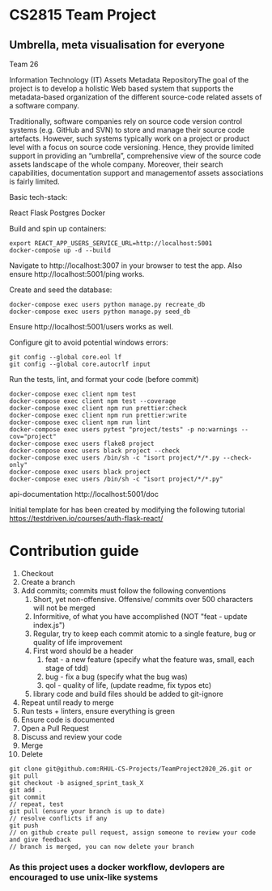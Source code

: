 # CS2815 Team Project
## Umbrella, meta visualisation for everyone
Team 26

Information Technology (IT) Assets Metadata RepositoryThe goal of the project is to develop a holistic Web based system that supports the metadata-based organization of the different source-code related assets of a software company.

Traditionally, software companies rely on source code version control systems (e.g. GitHub and SVN) to store and manage their source code artefacts. However, such systems typically work on a project or product level with a focus on source code versioning. Hence, they provide limited support in providing an “umbrella”, comprehensive view of the source code assets landscape of the whole company. Moreover, their search capabilities, documentation support and managementof assets associations is fairly limited.


Basic tech-stack:

React
Flask
Postgres
Docker

Build and spin up containers:

```shell
export REACT_APP_USERS_SERVICE_URL=http://localhost:5001
docker-compose up -d --build
```
Navigate to http://localhost:3007 in your browser to test the app.
Also ensure http://localhost:5001/ping works.

Create and seed the database:

```shell
docker-compose exec users python manage.py recreate_db
docker-compose exec users python manage.py seed_db
```
Ensure http://localhost:5001/users works as well.

Configure git to avoid potential windows errors:
```
git config --global core.eol lf
git config --global core.autocrlf input
```

Run the tests, lint, and format your code (before commit)

```shell
docker-compose exec client npm test
docker-compose exec client npm test --coverage
docker-compose exec client npm run prettier:check
docker-compose exec client npm run prettier:write 
docker-compose exec client npm run lint
docker-compose exec users pytest "project/tests" -p no:warnings --cov="project"
docker-compose exec users flake8 project
docker-compose exec users black project --check
docker-compose exec users /bin/sh -c "isort project/*/*.py --check-only"
docker-compose exec users black project
docker-compose exec users /bin/sh -c "isort project/*/*.py"
```
api-documentation http://localhost:5001/doc

Initial template for has been created by modifying the following tutorial https://testdriven.io/courses/auth-flask-react/ 

# Contribution guide 

1. Checkout
2. Create a branch
3. Add commits; commits must follow the following conventions
   1. Short, yet non-offensive. Offensive/ commits over 500 characters will not be merged
   2. Informitive, of what you have accomplished (NOT "feat - update index.js")
   3. Regular, try to keep each commit atomic to a single feature, bug or quality of life improvement
   4. First word should be a header
      1. feat - a new feature (specify what the feature was, small, each stage of tdd)
      2. bug - fix a bug (specify what the bug was)
      3. qol - quality of life, (update readme, fix typos etc)
   5. library code and build files should be added to git-ignore
4. Repeat until ready to merge
5. Run tests + linters, ensure everything is green
6. Ensure code is documented
7. Open a Pull Request
8. Discuss and review your code
9. Merge
10. Delete

```shell
git clone git@github.com:RHUL-CS-Projects/TeamProject2020_26.git or git pull
git checkout -b asigned_sprint_task_X
git add . 
git commit
// repeat, test
git pull (ensure your branch is up to date)
// resolve conflicts if any
git push
// on github create pull request, assign someone to review your code and give feedback
// branch is merged, you can now delete your branch
```

### As this project uses a docker workflow, devlopers are encouraged to use unix-like systems
